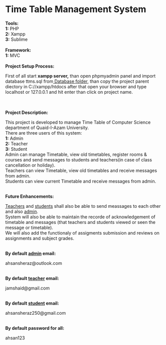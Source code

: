 # Time Table Management System
<b>Tools:</b><br>
<b>1:</b> PHP<br>
<b>2:</b> Xampp<br>
<b>3:</b> Sublime<br>
<br>
<b>Framework:</b><br>
<b>1:</b> MVC<br>
<br>
<b>Project Setup Process:</b>
<p>First of all start <b>xampp server,</b> than open phpmyadmin panel and import database ttms.sql from<a href="https://github.com/AhsanSheraz/Time-Table-Management-System/tree/master/Database"> Database folder,</a> than copy the project parent diectory in C://xampp/htdocs after that open your browser and type localhost or 127.0.0.1 and hit enter than click on project name.</p><br>
<br>
<b>Project Description:</b>
<p>This project is developed to manage Time Table of Computer Science department of Quaid-I-Azam University.<br>
There are three users of this system:<br>
  <b id="ad">1:</b> Admin<br>
  <b id="te">2:</b> Teacher<br>
  <b id="st">3:</b> Student<br>
Admin can manage Timetable, view old timetables, register rooms & courses and send messages to students and teachers(in case of class cancellation or holiday).<br>
Teachers can view Timetable, view old timetables and receive messages from admin.<br>
Students can view current Timetable and receive messages from admin.<br>
</p><br>
<b>Future Enhancements:</b>
<p>
  <a href="#te">Teachers</a> and <a href="#st">students</a> shall also be able to send meassages to each other and also <a href="#ad">admin</a>.<br>
  System will also be able to maintain the recorde of acknowledgement of timetable and messages (that teachers and students viewed or seen the message or timetable).<br>
  We will also add the functionaly of assigments submission and reviews on assignments and subject grades.
</p><br>
<b>By default <a href="#ad">admin</a> email:</b><br>
<p>ahsansheraz@outlook.com</p><br>
<b>By default <a href="#te">teacher</a> email:</b><br>
<p>jamshaid@gmail.com</p><br>
<b>By default <a href="#st">student</a> email:</b><br>
<p>ahsansheraz250@gmail.com</p><br>
<b>By default password for all:</b><br>
<p>ahsan123</p><br>


